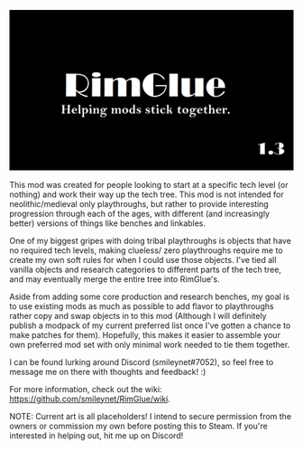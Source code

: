 ![logo](https://github.com/smileynet/RimGlue/blob/master/About/Preview.png)

This mod was created for people looking to start at a specific tech level (or nothing) and work their way up the tech tree. This mod is not intended for neolithic/medieval only playthroughs, but rather to provide interesting progression through each of the ages, with different (and increasingly better) versions of things like benches and linkables.

One of my biggest gripes with doing tribal playthroughs is objects that have no required tech levels, making clueless/ zero playthroughs require me to create my own soft rules for when I could use those objects. I've tied all vanilla objects and research categories to different parts of the tech tree, and may eventually merge the entire tree into RimGlue's.
			
Aside from adding some core production and research benches, my goal is to use existing mods as much as possible to add flavor to playthroughs rather copy and swap objects in to this mod (Although I will definitely publish a modpack of my current preferred list once I've gotten a chance to make patches for them). Hopefully, this makes it easier to assemble your own preferred mod set with only minimal work needed to tie them together.
		
I can be found lurking around Discord (smileynet#7052), so feel free to message me on there with thoughts and feedback! :)

For more information, check out the wiki: https://github.com/smileynet/RimGlue/wiki.

NOTE: Current art is all placeholders! I intend to secure permission from the owners or commission my own before posting this to Steam. If you're interested in helping out, hit me up on Discord!
	
